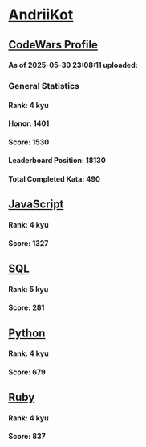 # [AndriiKot](https://www.codewars.com/users/AndriiKot)

## [CodeWars Profile](https://www.codewars.com/users/AndriiKot)

#### As of 2025-05-30 23:08:11 uploaded:

### General Statistics

#### Rank: 4 kyu

#### Honor: 1401

#### Score: 1530

#### Leaderboard Position: 18130

#### Total Completed Kata: 490



## [JavaScript](https://github.com/AndriiKot/JavaScript__CodeWars)

#### Rank: 4 kyu

#### Score: 1327


## [SQL](https://github.com/AndriiKot/SQL__CodeWars)

#### Rank: 5 kyu

#### Score: 281


## [Python](https://github.com/AndriiKot/Python__CodeWars)

#### Rank: 4 kyu

#### Score: 679


## [Ruby](https://github.com/AndriiKot/Ruby__CodeWars)

#### Rank: 4 kyu

#### Score: 837

